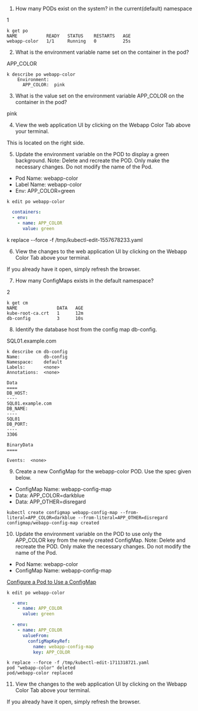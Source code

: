 1. How many PODs exist on the system?
in the current(default) namespace

1

```shell
k get po
NAME           READY   STATUS    RESTARTS   AGE
webapp-color   1/1     Running   0          25s
```

2. What is the environment variable name set on the container in the pod?

APP_COLOR

```shell
k describe po webapp-color 
    Environment:
      APP_COLOR:  pink
```

3. What is the value set on the environment variable APP_COLOR on the container in the pod?

pink

4. View the web application UI by clicking on the Webapp Color Tab above your terminal.

This is located on the right side.

5. Update the environment variable on the POD to display a green background.
Note: Delete and recreate the POD. Only make the necessary changes. Do not modify the name of the Pod.

- Pod Name: webapp-color
- Label Name: webapp-color
- Env: APP_COLOR=green

```shell
k edit po webapp-color 
```

```yaml
  containers:
  - env:
    - name: APP_COLOR
      value: green
```

k replace --force -f /tmp/kubectl-edit-1557678233.yaml

6. View the changes to the web application UI by clicking on the Webapp Color Tab above your terminal.

If you already have it open, simply refresh the browser.

7. How many ConfigMaps exists in the default namespace?

2

```shell
k get cm
NAME               DATA   AGE
kube-root-ca.crt   1      12m
db-config          3      10s
```

8. Identify the database host from the config map db-config.

SQL01.example.com

```shell
k describe cm db-config
Name:         db-config
Namespace:    default
Labels:       <none>
Annotations:  <none>

Data
====
DB_HOST:
----
SQL01.example.com
DB_NAME:
----
SQL01
DB_PORT:
----
3306

BinaryData
====

Events:  <none>
```

9. Create a new ConfigMap for the webapp-color POD. Use the spec given below.
- ConfigMap Name: webapp-config-map
- Data: APP_COLOR=darkblue
- Data: APP_OTHER=disregard

```shell
kubectl create configmap webapp-config-map --from-literal=APP_COLOR=darkblue --from-literal=APP_OTHER=disregard
configmap/webapp-config-map created
```

10. Update the environment variable on the POD to use only the APP_COLOR key from the newly created ConfigMap.
Note: Delete and recreate the POD. Only make the necessary changes. Do not modify the name of the Pod.

- Pod Name: webapp-color
- ConfigMap Name: webapp-config-map

[Configure a Pod to Use a ConfigMap](https://kubernetes.io/docs/tasks/configure-pod-container/configure-pod-configmap/)

```shell
k edit po webapp-color
```

```yaml
  - env:
    - name: APP_COLOR
      value: green
```

```yaml
  - env:
    - name: APP_COLOR
      valueFrom:
        configMapKeyRef:
          name: webapp-config-map
          key: APP_COLOR
```

```shell
k replace --force -f /tmp/kubectl-edit-1711318721.yaml
pod "webapp-color" deleted
pod/webapp-color replaced
```

11. View the changes to the web application UI by clicking on the Webapp Color Tab above your terminal.

If you already have it open, simply refresh the browser.
